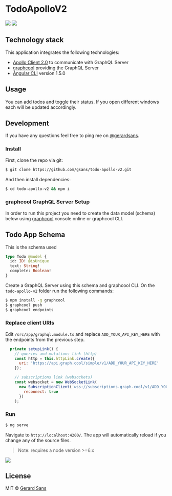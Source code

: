 # TodoApolloV2

<img src="https://image.ibb.co/dsnDsb/ezgif_com_video_to_gif_40.gif"/>

<img src="https://image.ibb.co/gb6dQw/ezgif_com_video_to_gif_42.gif">

## Technology stack

This application integrates the following technologies:
- [Apollo Client 2.0](http://dev.apollodata.com) to communicate with GraphQL Server
- [graphcool](http://graph.cool) providing the GraphQL Server
- [Angular CLI](https://github.com/angular/angular-cli) version 1.5.0

## Usage

You can add todos and toggle their status. If you open different windows each will be updated accordingly.

## Development

If you have any questions feel free to ping me on [@gerardsans](http://twitter.com/gerardsans).

### Install

First, clone the repo via git:

```bash
$ git clone https://github.com/gsans/todo-apollo-v2.git
```

And then install dependencies:

```bash
$ cd todo-apollo-v2 && npm i
```

### graphcool GraphQL Server Setup

In order to run this project you need to create the data model (schema) below using [graphcool](http://graph.cool) console online or graphcool CLI. 

## Todo App Schema

This is the schema used

```graphql
type Todo @model {
  id: ID! @isUnique
  text: String!
  complete: Boolean!
}
```

Create a GraphQL Server using this schema and graphcool CLI. On the `todo-apollo-v2` folder run the following commands:

```bash
$ npm install -g graphcool
$ graphcool push
$ graphcool endpoints
```

### Replace client URIs 

Edit `/src/app/graphql.module.ts` and replace `ADD_YOUR_API_KEY_HERE` with the endpoints from the previous step.

```javascript
  private setupLink() {
    // queries and mutations link (http)
    const http = this.httpLink.create({ 
      uri: 'https://api.graph.cool/simple/v1/ADD_YOUR_API_KEY_HERE'
    });

    // subscriptions link (websockets)
    const websocket = new WebSocketLink(
      new SubscriptionClient('wss://subscriptions.graph.cool/v1/ADD_YOUR_API_KEY_HERE', {
        reconnect: true
      })
    );
```

### Run
```bash
$ ng serve
```

Navigate to `http://localhost:4200/`. The app will automatically reload if you change any of the source files.

> Note: requires a node version >=6.x

<img src="./src/images/partyparrot.png" />

## License
MIT © [Gerard Sans](https://github.com/gsans)